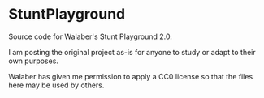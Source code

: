 # StuntPlayground

Source code for Walaber's Stunt Playground 2.0.

I am posting the original project as-is for anyone to study or adapt to their own purposes.  

Walaber has given me permission to apply a CC0 license so that the files here may be used by others.
